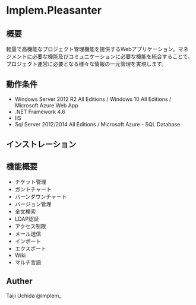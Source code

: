 # Implem.Pleasanter
## 概要
軽量で高機能なプロジェクト管理機能を提供するWebアプリケーション。マネジメントに必要な機能及びコミュニケーションに必要な機能を統合することで、プロジェクト運営に必要となる様々な情報の一元管理を実現します。

## 動作条件
- Windows Server 2012 R2 All Editions / Windows 10 All Editions / Microsoft Azure Web App
- .NET Framework 4.6
- IIS
- Sql Server 2012/2014 All Editions / Microsoft Azure - SQL Database

## インストレーション

## 機能概要
- チケット管理
- ガントチャート
- バーンダウンチャート
- バージョン管理
- 全文検索
- LDAP認証
- アクセス制限
- メール送信
- インポート
- エクスポート
- Wiki
- マルチ言語

## Auther
Taiji Uchida @implem_
